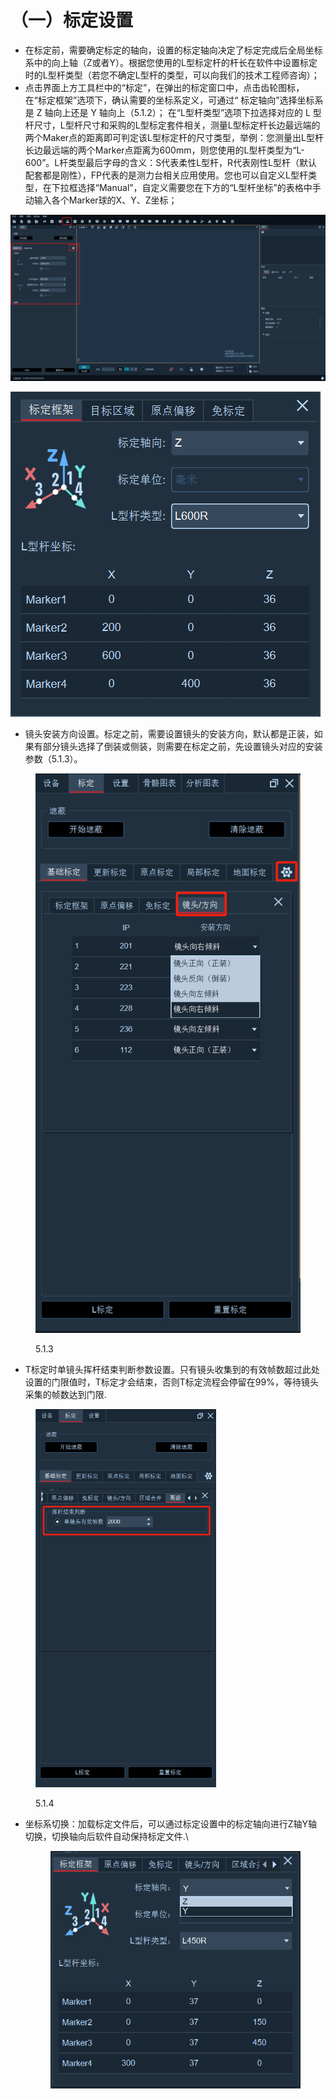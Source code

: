 # （一）标定设置

* 在标定前，需要确定标定的轴向，设置的标定轴向决定了标定完成后全局坐标系中的向上轴（Z或者Y）。根据您使用的L型标定杆的杆长在软件中设置标定时的L型杆类型（若您不确定L型杆的类型，可以向我们的技术工程师咨询）；
* 点击界面上方工具栏中的“标定”，在弹出的标定窗口中，点击齿轮图标，在“标定框架”选项下，确认需要的坐标系定义，可通过“ 标定轴向”选择坐标系是 Z 轴向上还是 Y 轴向上（5.1.2）； 在“L型杆类型”选项下拉选择对应的 L 型杆尺寸，L型杆尺寸和采购的L型标定套件相关，测量L型标定杆长边最远端的两个Maker点的距离即可判定该L型标定杆的尺寸类型，举例：您测量出L型杆长边最远端的两个Marker点距离为600mm，则您使用的L型杆类型为“L-600”。L杆类型最后字母的含义：S代表柔性L型杆，R代表刚性L型杆（默认配套都是刚性），FP代表的是测力台相关应用使用。您也可以自定义L型杆类型，在下拉框选择“Manual”，自定义需要您在下方的“L型杆坐标”的表格中手动输入各个Marker球的X、Y、Z坐标；

![5.1.1](<../.gitbook/assets/0 (11).png>)

![5.1.2](<../.gitbook/assets/1 (8).png>)

* 镜头安装方向设置。标定之前，需要设置镜头的安装方向，默认都是正装，如果有部分镜头选择了倒装或侧装，则需要在标定之前，先设置镜头对应的安装参数（5.1.3）。

<figure><img src="../.gitbook/assets/image (410).png" alt="" width="430"><figcaption><p>5.1.3</p></figcaption></figure>

* T标定时单镜头挥杆结束判断参数设置。只有镜头收集到的有效帧数超过此处设置的门限值时，T标定才会结束，否则T标定流程会停留在99%，等待镜头采集的帧数达到门限.

<figure><img src="../.gitbook/assets/image (458).png" alt="" width="289"><figcaption><p>5.1.4</p></figcaption></figure>

*   坐标系切换：加载标定文件后，可以通过标定设置中的标定轴向进行Z轴Y轴切换，切换轴向后软件自动保持标定文件.\


    <figure><img src="../.gitbook/assets/image (509).png" alt=""><figcaption></figcaption></figure>

